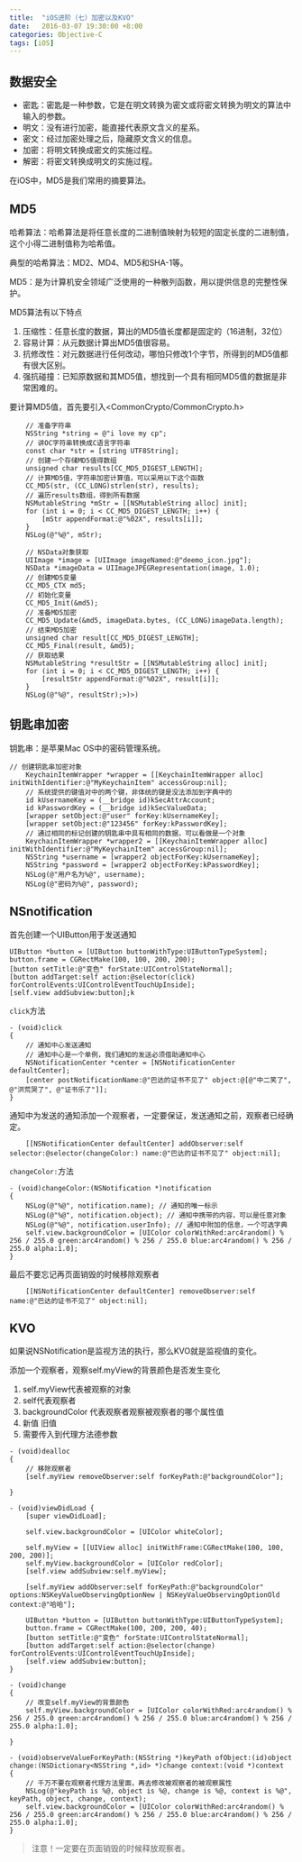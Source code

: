 ```yaml
---
title:  "iOS进阶（七）加密以及KVO"
date:   2016-03-07 19:30:00 +8:00
categories: Objective-C
tags: [iOS]
---
```

## 数据安全

- 密匙：密匙是一种参数，它是在明文转换为密文或将密文转换为明文的算法中输入的参数。
- 明文：没有进行加密，能直接代表原文含义的星系。
- 密文：经过加密处理之后，隐藏原文含义的信息。
- 加密：将明文转换成密文的实施过程。
- 解密：将密文转换成明文的实施过程。

在iOS中，MD5是我们常用的摘要算法。

## MD5

哈希算法：哈希算法是将任意长度的二进制值映射为较短的固定长度的二进制值，这个小得二进制值称为哈希值。

典型的哈希算法：MD2、MD4、MD5和SHA-1等。

MD5：是为计算机安全领域广泛使用的一种散列函数，用以提供信息的完整性保护。

MD5算法有以下特点

1. 压缩性：任意长度的数据，算出的MD5值长度都是固定的（16进制，32位）
2. 容易计算：从元数据计算出MD5值很容易。
3. 抗修改性：对元数据进行任何改动，哪怕只修改1个字节，所得到的MD5值都有很大区别。
4. 强抗碰撞：已知原数据和其MD5值，想找到一个具有相同MD5值的数据是非常困难的。

要计算MD5值，首先要引入<CommonCrypto/CommonCrypto.h>

```objc
    // 准备字符串
    NSString *string = @"i love my cp";
    // 讲OC字符串转换成C语言字符串
    const char *str = [string UTF8String];
    // 创建一个存储MD5值得数组
    unsigned char results[CC_MD5_DIGEST_LENGTH];
    // 计算MD5值，字符串加密计算值，可以采用以下这个函数
    CC_MD5(str, (CC_LONG)strlen(str), results);
    // 遍历results数组，得到所有数据
    NSMutableString *mStr = [[NSMutableString alloc] init];
    for (int i = 0; i < CC_MD5_DIGEST_LENGTH; i++) {
        [mStr appendFormat:@"%02X", results[i]];
    }
    NSLog(@"%@", mStr);
    
    // NSData对象获取
    UIImage *image = [UIImage imageNamed:@"deemo_icon.jpg"];
    NSData *imageData = UIImageJPEGRepresentation(image, 1.0);
    // 创建MD5变量
    CC_MD5_CTX md5;
    // 初始化变量
    CC_MD5_Init(&md5);
    // 准备MD5加密
    CC_MD5_Update(&md5, imageData.bytes, (CC_LONG)imageData.length);
    // 结束MD5加密
    unsigned char result[CC_MD5_DIGEST_LENGTH];
    CC_MD5_Final(result, &md5);
    // 获取结果
    NSMutableString *resultStr = [[NSMutableString alloc] init];
    for (int i = 0; i < CC_MD5_DIGEST_LENGTH; i++) {
        [resultStr appendFormat:@"%02X", result[i]];
    }
    NSLog(@"%@", resultStr);>)>)
```

## 钥匙串加密

钥匙串：是苹果Mac OS中的密码管理系统。

```objc
// 创建钥匙串加密对象
    KeychainItemWrapper *wrapper = [[KeychainItemWrapper alloc] initWithIdentifier:@"MyKeychainItem" accessGroup:nil];
    // 系统提供的键值对中的两个键，非体统的键是没法添加到字典中的
    id kUsernameKey = (__bridge id)kSecAttrAccount;
    id kPasswordKey = (__bridge id)kSecValueData;
    [wrapper setObject:@"user" forKey:kUsernameKey];
    [wrapper setObject:@"123456" forKey:kPasswordKey];
    // 通过相同的标记创建的钥匙串中具有相同的数据，可以看做是一个对象
    KeychainItemWrapper *wrapper2 = [[KeychainItemWrapper alloc] initWithIdentifier:@"MyKeychainItem" accessGroup:nil];
    NSString *username = [wrapper2 objectForKey:kUsernameKey];
    NSString *password = [wrapper2 objectForKey:kPasswordKey];
    NSLog(@"用户名为%@", username);
    NSLog(@"密码为%@", password);
```

## NSnotification

首先创建一个UIButton用于发送通知

```objc
UIButton *button = [UIButton buttonWithType:UIButtonTypeSystem];
button.frame = CGRectMake(100, 100, 200, 200);
[button setTitle:@"变色" forState:UIControlStateNormal];
[button addTarget:self action:@selector(click) forControlEvents:UIControlEventTouchUpInside];
[self.view addSubview:button];k
```

`click`方法

```objc
- (void)click
{
    // 通知中心发送通知
    // 通知中心是一个单例，我们通知的发送必须借助通知中心
    NSNotificationCenter *center = [NSNotificationCenter defaultCenter];
    [center postNotificationName:@"巴达的证书不见了" object:@[@"中二笑了", @"洪荒哭了", @"证书乐了"]];
}
```

通知中为发送的通知添加一个观察者，一定要保证，发送通知之前，观察者已经确定。

```objc
    [[NSNotificationCenter defaultCenter] addObserver:self selector:@selector(changeColor:) name:@"巴达的证书不见了" object:nil];
```

`changeColor:`方法

```objc
- (void)changeColor:(NSNotification *)notification
{
    NSLog(@"%@", notification.name); // 通知的唯一标示
    NSLog(@"%@", notification.object); // 通知中携带的内容，可以是任意对象
    NSLog(@"%@", notification.userInfo); // 通知中附加的信息，一个可选字典
    self.view.backgroundColor = [UIColor colorWithRed:arc4random() % 256 / 255.0 green:arc4random() % 256 / 255.0 blue:arc4random() % 256 / 255.0 alpha:1.0];
}
```

最后不要忘记再页面销毁的时候移除观察者

```objc
    [[NSNotificationCenter defaultCenter] removeObserver:self name:@"巴达的证书不见了" object:nil];
```

## KVO

如果说NSNotification是监视方法的执行，那么KVO就是监视值的变化。

添加一个观察者，观察self.myView的背景颜色是否发生变化

1. self.myView代表被观察的对象
2. self代表观察者
3. backgroundColor 代表观察者观察被观察者的哪个属性值
4. 新值 旧值
5. 需要传入到代理方法德参数

```objc
- (void)dealloc
{
    // 移除观察者
    [self.myView removeObserver:self forKeyPath:@"backgroundColor"];

}

- (void)viewDidLoad {
    [super viewDidLoad];
    
    self.view.backgroundColor = [UIColor whiteColor];
    
    self.myView = [[UIView alloc] initWithFrame:CGRectMake(100, 100, 200, 200)];
    self.myView.backgroundColor = [UIColor redColor];
    [self.view addSubview:self.myView];
    
    [self.myView addObserver:self forKeyPath:@"backgroundColor" options:NSKeyValueObservingOptionNew | NSKeyValueObservingOptionOld context:@"哈哈"];
    
    UIButton *button = [UIButton buttonWithType:UIButtonTypeSystem];
    button.frame = CGRectMake(100, 200, 200, 40);
    [button setTitle:@"变色" forState:UIControlStateNormal];
    [button addTarget:self action:@selector(change) forControlEvents:UIControlEventTouchUpInside];
    [self.view addSubview:button];
}

- (void)change
{
    // 改变self.myView的背景颜色
    self.myView.backgroundColor = [UIColor colorWithRed:arc4random() % 256 / 255.0 green:arc4random() % 256 / 255.0 blue:arc4random() % 256 / 255.0 alpha:1.0];

}

- (void)observeValueForKeyPath:(NSString *)keyPath ofObject:(id)object change:(NSDictionary<NSString *,id> *)change context:(void *)context
{
    // 千万不要在观察者代理方法里面，再去修改被观察者的被观察属性
    NSLog(@"keyPath is %@, object is %@, change is %@, context is %@", keyPath, object, change, context);
    self.view.backgroundColor = [UIColor colorWithRed:arc4random() % 256 / 255.0 green:arc4random() % 256 / 255.0 blue:arc4random() % 256 / 255.0 alpha:1.0];
}
```

> 注意！一定要在页面销毁的时候释放观察者。
